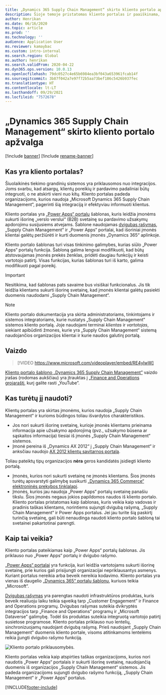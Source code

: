 ```yaml
---
title: „Dynamics 365 Supply Chain Management“ skirto kliento portalo apžvalga
description: Šioje temoje pristatomas kliento portalas ir paaiškinama, kas turėtų jį naudoti ir kaip jis veikia.
author: Henrikan
ms.date: 06/16/2020
ms.topic: article
ms.prod: ''
ms.technology: ''
audience: Application User
ms.reviewer: kamaybac
ms.custom: intro-internal
ms.search.region: Global
ms.author: henrikan
ms.search.validFrom: 2020-04-22
ms.dyn365.ops.version: 10.0.13
ms.openlocfilehash: 79dc0527c4e65b6984ea3bf043a653961fcab14f
ms.sourcegitcommit: 3b87f042a7e97f72b5aa73bef186c5426b937fec
ms.translationtype: HT
ms.contentlocale: lt-LT
ms.lasthandoff: 09/29/2021
ms.locfileid: "7572678"
---
```

# <a name="customer-portal-for-dynamics-365-supply-chain-management-overview"></a>„Dynamics 365 Supply Chain Management“ skirto kliento portalo apžvalga

[!include [banner](../includes/banner.md)]
[!include [rename-banner](~/includes/cc-data-platform-banner.md)]

## <a name="what-is-the-customer-portal"></a>Kas yra kliento portalas?

Šiuolaikinės tiekimo grandinių sistemos yra priklausomos nuo integracijos. Joms svarbu, kad atsargų, klientų poreikių ir pardavimo padaliniai būtų integruoti, o ne atskirti vieni nuo kitų. Kliento portalas padeda organizacijoms, kurios naudoja „Microsoft Dynamics 365 Supply Chain Management“, pagerinti šią integraciją ir efektyviau informuoti klientus.

Kliento portalas yra [„Power Apps“ portalų](/powerapps/maker/portals/overview) šablonas, kuris leidžia įmonėms sukurti išorinę „verslo verslui“ (B2B) svetainę su pardavimo užsakymų apdorojimu susijusiems atvejams. Šablone naudojamas [dvigubas rašymas](../../fin-ops-core/dev-itpro/data-entities/dual-write/dual-write-home-page.md), „Supply Chain Management“ ir „Power Apps“ portalai, kad išoriniai įmonės klientai galėtų peržiūrėti ir kurti duomenis įmonės „Dynamics 365“ aplinkoje.

Kliento portalo šablonas turi visas tinkinimo galimybes, kurias siūlo „Power Apps“ portalų funkcija. Šabloną galima lengvai modifikuoti, kad būtų atstovaujamas įmonės prekės ženklas, pridėti daugiau funkcijų ir keisti vartotojo patirtį. Visas funkcijas, kurias šablonas turi iš karto, galima modifikuoti pagal poreikį.

> [!IMPORTANT]
> Nesitikima, kad šablonas pats savaime bus visiškai funkcionalus. Jis tik leidžia klientams sukurti išorinę svetainę, kad įmonės klientai galėtų pasiekti duomenis naudodami „Supply Chain Management“.

> [!NOTE]
> Kliento portalo dokumentacija yra skirta administratoriams, tinkintojams ir sistemos integratoriams, kurie nustatys „Supply Chain Management“ sistemos kliento portalą. Joje naudojami terminai _klientas_ ir _vartotojas_, siekiant apibūdinti žmones, kurie yra „Supply Chain Management“ sistemą naudojančios organizacijos klientai ir kurie naudos galutinį portalą.

## <a name="video"></a>Vaizdo

> [!VIDEO https://www.microsoft.com/videoplayer/embed/RE4ylwW]

[Kliento portalo šablono „Dynamics 365 Supply Chain Management”](https://youtu.be/nPrqoLuHfV8) vaizdo įrašas (rodomas aukščiau) yra įtrauktas į [„Finance and Operations grojaraštį](https://www.youtube.com/playlist?list=PLcakwueIHoT_SYfIaPGoOhloFoCXiUSyW), kurį galite rasti „YouTube”.

## <a name="who-should-use-it"></a>Kas turėtų jį naudoti?

Klientų portalas yra skirtas įmonėms, kurios naudoja „Supply Chain Management“ ir kurioms būdingos toliau išvardytos charakteristikos.

- Jos nori sukurti išorinę svetainę, kurioje įmonės klientams prieinama informacija apie užsakymo apdorojimą (pvz., užsakymo būsena ar sąskaitos informacija) tiesiai iš įmonės „Supply Chain Management“ sistemos.
- Įmonė pereina iš „Dynamics AX 2012“ į „Supply Chain Management“ ir anksčiau naudojo [AX 2012 klientų savitarnos portalą](/dynamicsax-2012/appuser-itpro/about-the-customer-self-service-portal).

Toliau pateiktų tipų organizacijos **nėra** geros kandidatės įsidiegti kliento portalą.

- Įmonės, kurios nori sukurti svetainę ne įmonės klientams. Šios įmonės turėtų apsvarstyti galimybę susikurti [„Dynamics 365 Commerce“ elektroninės prekybos tinklalapį](../../commerce/create-ecommerce-site.md).
- Įmonės, kurios jau naudoja „Power Apps“ portalų svetainę panašiu tikslu. Šios įmonės negaus jokios papildomos naudos iš kliento portalo. Kliento portalas pristatomas kaip šablonas, kuris veikia kaip vadovas ir pradinis taškas klientams, norintiems sujungti dvigubą rašymą, „Supply Chain Management“ ir Power Apps portalus. Jei jau turite šią paskirtį turinčią svetainę, gali būti nenaudinga naudoti kliento portalo šabloną tai svetainei pakartotinai parengti.

## <a name="how-does-it-work"></a>Kaip tai veikia?

Kliento portalas pateikiamas kaip „Power Apps“ portalų šablonas. Jis priklauso nuo „Power Apps“ portalų ir dvigubo rašymo.

[„Power Apps“ portalai](/powerapps/maker/portals/overview) yra funkcija, kuri leidžia vartotojams sukurti išorinę svetainę, prie kurios gali prisijungti organizacijai nepriklausantys asmenys. Kuriant portalus nereikia arba beveik nereikia kodavimo. Kliento portalas yra vienas iš daugelio [„Dynamics 365“ portalų šablonų](/powerapps/maker/portals/portal-templates#environment-with-model-driven-apps-in-dynamics-365), kuriuos teikia „Microsoft“.

[Dvigubas rašymas](/powerapps/maker/portals/overview) yra parengtas naudoti infrastruktūros produktas, kuris beveik realiuoju laiku teikia sąveiką tarp „Customer Engagement” ir Finance and Operations programų. Dvigubas rašymas suteikia dvikryptės integracijos tarp „Finance and Operations” programų ir „Microsoft Dataverse” galimybę. Todėl šis produktas suteikia integruotą vartotojo patirtį susietose programose. Kliento portalas priklauso nuo lentelių, sinchronizuojamų naudojant dvigubą rašymą. Prieš naudojant „Supply Chain Management“ duomenis kliento portale, visoms atitinkamoms lentelėms reikia įjungti dvigubo rašymo funkciją.

![Kliento portalo priklausomybės.](media/customer-portal-elements.png "Kliento portalo priklausomybes")

Kliento portalas veikia kaip atspirties taškas organizacijoms, kurios nori naudotis „Power Apps“ portalais ir sukurti išorinę svetainę, naudojančią duomenis iš organizacijos „Supply Chain Management“ sistemos. Jis padeda organizacijoms sujungti dvigubo rašymo funkciją, „Supply Chain Management“ ir „Power Apps“ portalus.


[!INCLUDE[footer-include](../../includes/footer-banner.md)]